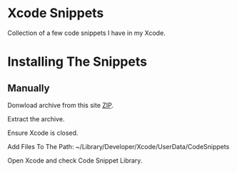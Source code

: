 # Xcode Snippets

Collection of a few code snippets I have in my Xcode.

# Installing The Snippets

## Manually

Donwload archive from this site [ZIP]( https://github.com/AleksandarPetrov/XcodeSnippets/archive/master.zip).

Extract the archive.

Ensure Xcode is closed.

Add Files To The Path: ~/Library/Developer/Xcode/UserData/CodeSnippets

Open Xcode and check Code Snippet Library.
